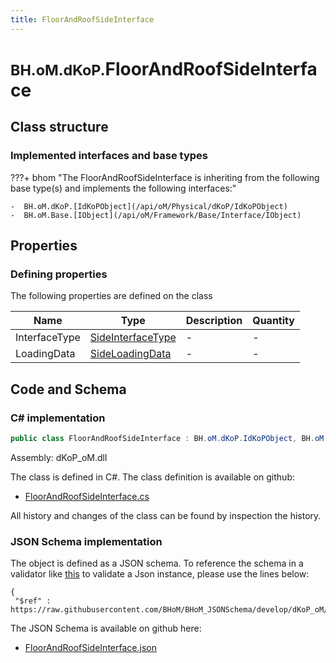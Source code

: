 ```yaml
---
title: FloorAndRoofSideInterface
---
```


# <small>BH.oM.dKoP.</small>**FloorAndRoofSideInterface**



## Class structure

### Implemented interfaces and base types

???+ bhom "The FloorAndRoofSideInterface is inheriting from the following base type(s) and implements the following interfaces:"

    -  BH.oM.dKoP.[IdKoPObject](/api/oM/Physical/dKoP/IdKoPObject)
    -  BH.oM.Base.[IObject](/api/oM/Framework/Base/Interface/IObject)


## Properties



### Defining properties

The following properties are defined on the class

| Name             | Type             | Description      | Quantity         |
|------------------|------------------|------------------|------------------|
| InterfaceType | [SideInterfaceType](/api/oM/Physical/dKoP/Interfaces/Enums/SideInterfaceType) | - | - |
| LoadingData | [SideLoadingData](/api/oM/Physical/dKoP/Interfaces/SideLoadingData) | - | - |


## Code and Schema

### C# implementation

``` C# title="C#"
public class FloorAndRoofSideInterface : BH.oM.dKoP.IdKoPObject, BH.oM.Base.IObject
```

Assembly: dKoP_oM.dll

The class is defined in C#. The class definition is available on github:

- [FloorAndRoofSideInterface.cs](https://github.com/BHoM/dKoP_Toolkit/blob/develop/dKoP_oM/Interfaces\FloorAndRoofSideInterface.cs)

All history and changes of the class can be found by inspection the history.
### JSON Schema implementation

The object is defined as a JSON schema. To reference the schema in a validator like [this](https://www.jsonschemavalidator.net/) to validate a Json instance, please use the lines below:

``` { .json .copy .select } title="JSON Schema"
{
 "$ref" : https://raw.githubusercontent.com/BHoM/BHoM_JSONSchema/develop/dKoP_oM/FloorAndRoofSideInterface.json}
```

The JSON Schema is available on github here:

- [FloorAndRoofSideInterface.json](https://github.com/BHoM/BHoM_JSONSchema/blob/develop/dKoP_oM/FloorAndRoofSideInterface.json)
